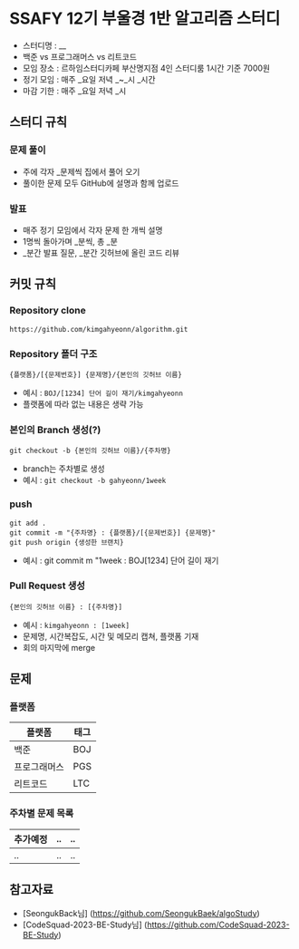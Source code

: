 # SSAFY 12기 부울경 1반 알고리즘 스터디 #

- 스터디명 : __
- 백준 vs 프로그래머스 vs 리트코드
- 모임 장소 : 르하임스터디카페 부산명지점 4인 스터디룸 1시간 기준 7000원
- 정기 모임 : 매주 _요일 저녁 _~_시 _시간  
- 마감 기한 : 매주 _요일 저녁 _시

## 스터디 규칙 ##

### 문제 풀이 ###
- 주에 각자 _문제씩 집에서 풀어 오기
- 풀이한 문제 모두 GitHub에 설명과 함께 업로드

### 발표 ###
- 매주 정기 모임에서 각자 문제 한 개씩 설명
- 1명씩 돌아가며 _분씩, 총 _분
- _분간 발표 질문, _분간 깃허브에 올린 코드 리뷰

## 커밋 규칙 ##
### Repository clone ###
```
https://github.com/kimgahyeonn/algorithm.git
```

### Repository 폴더 구조 ###
```
{플랫폼}/[{문제번호}] {문제명}/{본인의 깃허브 이름}
```
- 예시 : `BOJ/[1234] 단어 길이 재기/kimgahyeonn`
- 플랫폼에 따라 없는 내용은 생략 가능

### 본인의 Branch 생성(?) ###
```
git checkout -b {본인의 깃허브 이름}/{주차명}
```
- branch는 주차별로 생성
- 예시 : `git checkout -b gahyeonn/1week`

### push ###
```
git add .
git commit -m "{주차명} : {플랫폼}/[{문제번호}] {문제명}"
git push origin {생성한 브랜치}
```
- 예시 : git commit m "1week : BOJ[1234] 단어 길이 재기

### Pull Request 생성 ###
```
{본인의 깃허브 이름} : [{주차명}]
```
- 예시 : `kimgahyeonn : [1week]`
- 문제명, 시간복잡도, 시간 및 메모리 캡쳐, 플랫폼 기재
- 회의 마지막에 merge


## 문제 ##

### 플랫폼 ###
|플랫폼|태그|
|--|--|
|백준|BOJ|
|프로그래머스|PGS|
|리트코드|LTC|

### 주차별 문제 목록 ###
|추가예정|..|..|
|--|--|--|
|..|..|..|

## 참고자료 ##
- [SeongukBack님] (https://github.com/SeongukBaek/algoStudy)
- [CodeSquad-2023-BE-Study님] (https://github.com/CodeSquad-2023-BE-Study)